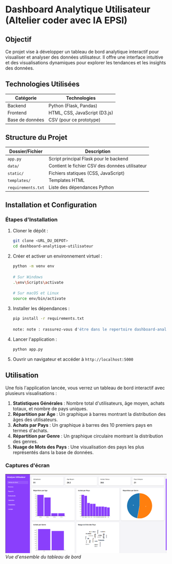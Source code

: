 # Dashboard Analytique Utilisateur (Altelier coder avec IA EPSI)

## Objectif

Ce projet vise à développer un tableau de bord analytique interactif pour visualiser et analyser des données utilisateur. Il offre une interface intuitive et des visualisations dynamiques pour explorer les tendances et les insights des données.

## Technologies Utilisées

| Catégorie | Technologies |
|-----------|--------------|
| Backend   | Python (Flask, Pandas) |
| Frontend  | HTML, CSS, JavaScript (D3.js) |
| Base de données | CSV (pour ce prototype) |

## Structure du Projet

| Dossier/Fichier | Description |
|-----------------|-------------|
| `app.py`        | Script principal Flask pour le backend |
| `data/`         | Contient le fichier CSV des données utilisateur |
| `static/`       | Fichiers statiques (CSS, JavaScript) |
| `templates/`    | Templates HTML |
| `requirements.txt` | Liste des dépendances Python |

## Installation et Configuration

### Étapes d'Installation

1. Cloner le dépôt :

   ```bash
   git clone <URL_DU_DEPOT>
   cd dashboard-analytique-utilisateur
   ```

2. Créer et activer un environnement virtuel :

   ```bash
   python -m venv env

   # Sur Windows
   .\env\Scripts\activate

   # Sur macOS et Linux
   source env/bin/activate
   ```

3. Installer les dépendances :

   ```bash
   pip install -r requirements.txt
   
   note: note : rassurez-vous d'étre dans le repertoire dashboard-analytique pour lancer la commande 
   ```

4. Lancer l'application :

   ```bash
   python app.py
   ```

5. Ouvrir un navigateur et accéder à `http://localhost:5000`

## Utilisation

Une fois l'application lancée, vous verrez un tableau de bord interactif avec plusieurs visualisations :

1. **Statistiques Générales** : Nombre total d'utilisateurs, âge moyen, achats totaux, et nombre de pays uniques.
2. **Répartition par Âge** : Un graphique à barres montrant la distribution des âges des utilisateurs.
3. **Achats par Pays** : Un graphique à barres des 10 premiers pays en termes d'achats.
4. **Répartition par Genre** : Un graphique circulaire montrant la distribution des genres.
5. **Nuage de Mots des Pays** : Une visualisation des pays les plus représentés dans la base de données.

### Captures d'écran

![Dashboard Overview](/dashboard-analytique/dashboard_overview.png)
*Vue d'ensemble du tableau de bord*
